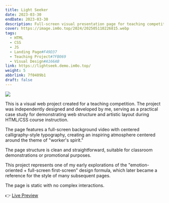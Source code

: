 ```yaml
---
title: Light Seeker
date: 2023-03-30
endDate: 2023-03-30
description: Full-screen visual presentation page for teaching competition, exploring "first-screen + emotion-oriented" design structure
cover: https://image.im0o.top/2024/202505110226815.webp
tags:
  - HTML
  - CSS
  - JS
  - Landing Page#F49D37
  - Teaching Project#7FB069
  - Visual Design#A166AB
link: https://lightseek.demo.im0o.top/
weight: 5
abbrlink: 7f0409b1
draft: false
---
```


![](https://image.im0o.top/2024/202505110226815.webp)

This is a visual web project created for a teaching competition. The project was independently designed and developed by me, serving as a practical case study for demonstrating web structure and artistic layout during HTML/CSS course instruction.

The page features a full-screen background video with centered calligraphy-style typography, creating an inspiring atmosphere centered around the theme of "worker's spirit."

The page structure is clean and straightforward, suitable for classroom demonstrations or promotional purposes.

This project represents one of my early explorations of the "emotion-oriented + full-screen first-screen" design formula, which later became a reference for the style of many subsequent pages.

The page is static with no complex interactions.

👉 [Live Preview](https://lightseek.demo.im0o.top/) 